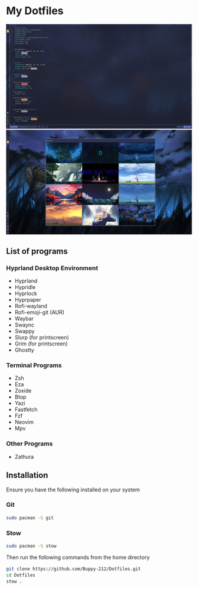 # My Dotfiles

![My desktop with waybar and neovim running](Screenshots/neovim.png)
![Rofi Wallpaper Script](Screenshots/rofi.png)

## List of programs

### Hyprland Desktop Environment

- Hyprland
- Hypridle
- Hyprlock
- Hyprpaper
- Rofi-wayland
- Rofi-emoji-git (AUR)
- Waybar
- Swaync
- Swappy
- Slurp (for printscreen)
- Grim (for printscreen)
- Ghostty

### Terminal Programs

- Zsh
- Eza
- Zoxide
- Btop
- Yazi
- Fastfetch
- Fzf
- Neovim
- Mpv

### Other Programs

- Zathura

## Installation

Ensure you have the following installed on your system

### Git

```Bash
sudo pacman -S git
```

### Stow

```Bash
sudo pacman -S stow
```

Then run the following commands from the home directory

```Bash
git clone https://github.com/Buppy-212/Dotfiles.git
cd Dotfiles
stow .
```
